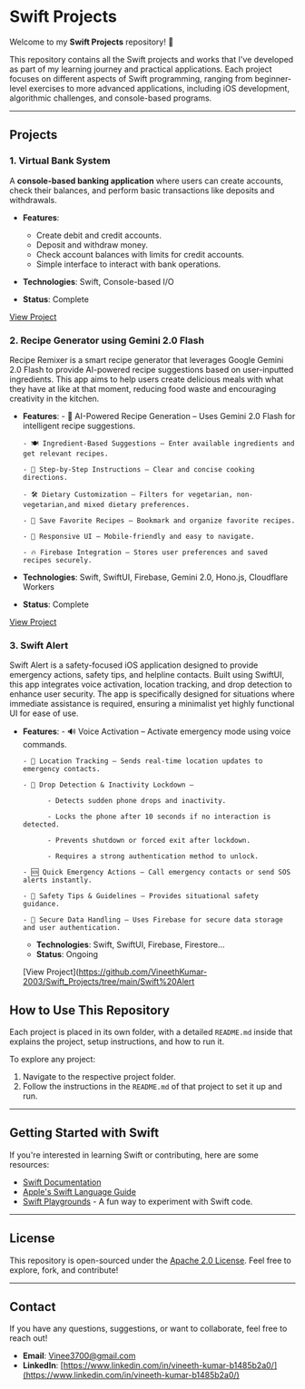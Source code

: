 # Swift Projects

Welcome to my **Swift Projects** repository! 🎉

This repository contains all the Swift projects and works that I've developed as part of my learning journey and practical applications. Each project focuses on different aspects of Swift programming, ranging from beginner-level exercises to more advanced applications, including iOS development, algorithmic challenges, and console-based programs.

---

## Projects

### 1. Virtual Bank System
A **console-based banking application** where users can create accounts, check their balances, and perform basic transactions like deposits and withdrawals.

- **Features**:
    - Create debit and credit accounts.
    - Deposit and withdraw money.
    - Check account balances with limits for credit accounts.
    - Simple interface to interact with bank operations.

- **Technologies**: Swift, Console-based I/O
- **Status**: Complete

[View Project](https://github.com/FocusedPoetry10/Swift_Projects/tree/main/The%20Bank%20Account%20Simulator.playground)

### 2. Recipe Generator using Gemini 2.0 Flash
Recipe Remixer is a smart recipe generator that leverages Google Gemini 2.0 Flash to provide AI-powered recipe suggestions based on user-inputted ingredients. This app aims to help users create delicious meals with what they have at like at that moment, reducing food waste and encouraging creativity in the kitchen.

- **Features**:
      - 🧠 AI-Powered Recipe Generation – Uses Gemini 2.0 Flash for intelligent recipe suggestions.

      - 🍽️ Ingredient-Based Suggestions – Enter available ingredients and get relevant recipes.

      - 📖 Step-by-Step Instructions – Clear and concise cooking directions.

      - 🛠️ Dietary Customization – Filters for vegetarian, non-vegetarian,and mixed dietary preferences.

      - 💾 Save Favorite Recipes – Bookmark and organize favorite recipes.

      - 📱 Responsive UI – Mobile-friendly and easy to navigate.

      - 🔥 Firebase Integration – Stores user preferences and saved recipes securely.

- **Technologies**: Swift, SwiftUI, Firebase, Gemini 2.0, Hono.js, Cloudflare Workers
- **Status**: Complete

[View Project](https://github.com/VineethKumar-2003/Swift_Projects/tree/main/Recipe%20Generator%20using%20Gemini%202.0%20Flash)

### 3. Swift Alert
Swift Alert is a safety-focused iOS application designed to provide emergency actions, safety tips, and helpline contacts. Built using SwiftUI, this app integrates voice activation, location tracking, and drop detection to enhance user security. The app is specifically designed for situations where immediate assistance is required, ensuring a minimalist yet highly functional UI for ease of use.

- **Features**:
      - 🔊 Voice Activation – Activate emergency mode using voice commands.

      - 📍 Location Tracking – Sends real-time location updates to emergency contacts.

      - 🚨 Drop Detection & Inactivity Lockdown –

            - Detects sudden phone drops and inactivity.

            - Locks the phone after 10 seconds if no interaction is detected.

            - Prevents shutdown or forced exit after lockdown.

            - Requires a strong authentication method to unlock.

      - 🆘 Quick Emergency Actions – Call emergency contacts or send SOS alerts instantly.

      - 📖 Safety Tips & Guidelines – Provides situational safety guidance.

      - 🔐 Secure Data Handling – Uses Firebase for secure data storage and user authentication.

  - **Technologies**: Swift, SwiftUI, Firebase, Firestore...
  - **Status**: Ongoing
 
  [View Project](https://github.com/VineethKumar-2003/Swift_Projects/tree/main/Swift%20Alert

## How to Use This Repository

Each project is placed in its own folder, with a detailed `README.md` inside that explains the project, setup instructions, and how to run it.

To explore any project:
1. Navigate to the respective project folder.
2. Follow the instructions in the `README.md` of that project to set it up and run.

---

## Getting Started with Swift

If you're interested in learning Swift or contributing, here are some resources:
- [Swift Documentation](https://swift.org/documentation/)
- [Apple's Swift Language Guide](https://developer.apple.com/swift/)
- [Swift Playgrounds](https://www.apple.com/swift/playgrounds/) - A fun way to experiment with Swift code.

---

## License

This repository is open-sourced under the [Apache 2.0 License](LICENSE). Feel free to explore, fork, and contribute!

---

## Contact

If you have any questions, suggestions, or want to collaborate, feel free to reach out!

- **Email**: [Vinee3700@gmail.com](mailto:Vinee3700@gmail.com)
- **LinkedIn**: [https://www.linkedin.com/in/vineeth-kumar-b1485b2a0/](https://www.linkedin.com/in/vineeth-kumar-b1485b2a0/)
